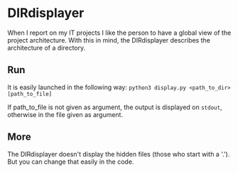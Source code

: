 # DIRdisplayer

When I report on my IT projects I like the person to have a global view of the project architecture. With this in mind, the DIRdisplayer describes the architecture of a directory.

## Run
It is easily launched in the following way: `python3 display.py <path_to_dir> [path_to_file]`

If path_to_file is not given as argument, the output is displayed on `stdout`, otherwise in the file given as argument.

## More
The DIRdisplayer doesn't display the hidden files (those who start with a '.'). But you can change that easily in the code. 
